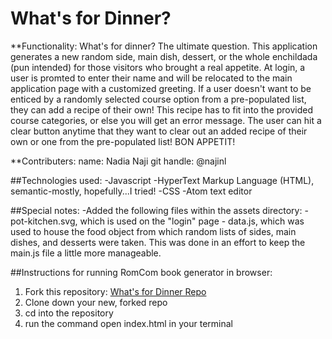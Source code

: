 # What's for Dinner?
**Functionality:
  What's for dinner? The ultimate question. This application generates a new random side, main dish, dessert, or the whole enchildada (pun intended) for those visitors who brought a real appetite. At login, a user is promted to enter their name and will be relocated to the main application page with a customized greeting. If a user doesn't want to be enticed by a randomly selected course option from a pre-populated list, they can add a recipe of their own! This recipe has to fit into the provided course categories, or else you will get an error message. The user can hit a clear button anytime that they want to clear out an added recipe of their own or one from the pre-populated list! BON APPETIT!

**Contributers:
    name: Nadia Naji
    git handle: @najinl

##Technologies used:
  -Javascript
  -HyperText Markup Language (HTML), semantic-mostly, hopefully...I tried!
  -CSS
  -Atom text editor

##Special notes:
  -Added the following files within the assets directory:
    - pot-kitchen.svg, which is used on the "login" page
    - data.js, which was used to house the food object from which random lists of sides, main dishes, and desserts were taken. This was done in an effort to keep the main.js file a little more manageable.

##Instructions for running RomCom book generator in browser:
1. Fork this repository: [What's for Dinner Repo](https://github.com/najinl/whats-for-dinner)
2. Clone down your new, forked repo
3. cd into the repository
4. run the command open index.html in your terminal
